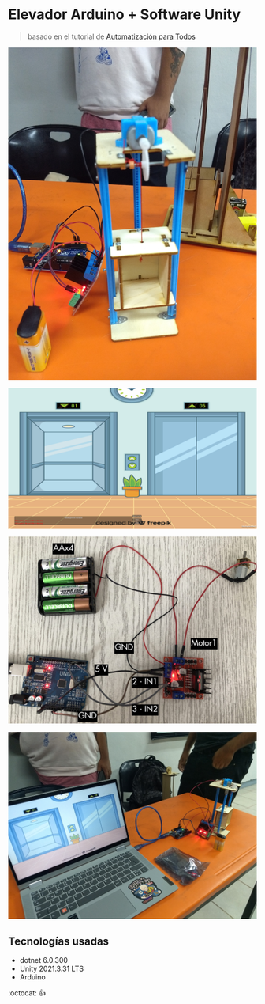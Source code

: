 # Elevador Arduino + Software Unity

> basado en el tutorial de [Automatización para Todos](https://www.automatizacionparatodos.com/puente-h-arduino/)


![Prototipo](IMG_20220601_143522134.jpg)

![Software](software.png)

![Circuito](Ejemplo1-scaled.jpg)

![Proyecto](IMG_20220601_143604701.jpg)

## Tecnologías usadas
* dotnet 6.0.300
* Unity 2021.3.31 LTS
* Arduino

:octocat: :+1: